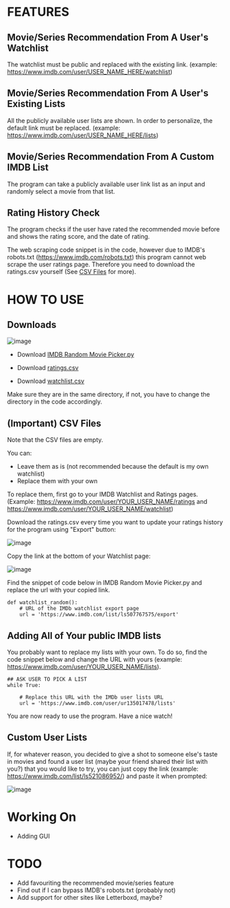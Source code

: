 # FEATURES
## Movie/Series Recommendation From A User's Watchlist
The watchlist must be public and replaced with the existing link. (example: https://www.imdb.com/user/USER_NAME_HERE/watchlist)

## Movie/Series Recommendation From A User's Existing Lists
All the publicly available user lists are shown. In order to personalize, the default link must be replaced. (example: https://www.imdb.com/user/USER_NAME_HERE/lists)

## Movie/Series Recommendation From A Custom IMDB List
The program can take a publicly available user link list as an input and randomly select a movie from that list.

## Rating History Check
The program checks if the user have rated the recommended movie before and shows the rating score, and the date of rating.

The web scraping code snippet is in the code, however due to IMDB's robots.txt (https://www.imdb.com/robots.txt) this program cannot web scrape the user ratings page. Therefore you need to download the ratings.csv yourself (See [CSV Files](#important-csv-files) for more).

# HOW TO USE
## Downloads
![image](https://github.com/isonerinan/Python-Projects/assets/38159563/3725a159-7791-4101-83a9-bfcec8e55ccd)
- Download [IMDB Random Movie Picker.py](https://github.com/isonerinan/Python-Projects/blob/main/IMDB%20Movie%20Picker/IMDB%20Random%20Movie%20Picker.py)

- Download [ratings.csv](https://github.com/isonerinan/Python-Projects/blob/main/IMDB%20Movie%20Picker/ratings.csv)

- Download [watchlist.csv](https://github.com/isonerinan/Python-Projects/blob/main/IMDB%20Movie%20Picker/watchlist.csv)

Make sure they are in the same directory, if not, you have to change the directory in the code accordingly. 

## (Important) CSV Files
Note that the CSV files are empty.

You can:
- Leave them as is (not recommended because the default is my own watchlist)
- Replace them with your own

To replace them, first go to your IMDB Watchlist and Ratings pages. (Example: https://www.imdb.com/user/YOUR_USER_NAME/ratings and https://www.imdb.com/user/YOUR_USER_NAME/watchlist)

Download the ratings.csv every time you want to update your ratings history for the program using "Export" button:

![image](https://github.com/isonerinan/Python-Projects/assets/38159563/47e54226-9744-4844-9c68-0d9db57e09ee)

Copy the link at the bottom of your Watchlist page:

![image](https://github.com/isonerinan/Python-Projects/assets/38159563/d4a0a6e7-4699-4224-9bd1-53f71c6b2843)


Find the snippet of code below in IMDB Random Movie Picker.py and replace the url with your copied link.
```
def watchlist_random():
    # URL of the IMDb watchlist export page
    url = 'https://www.imdb.com/list/ls507767575/export'
```

## Adding All of Your public IMDB lists

You probably want to replace my lists with your own. To do so, find the code snippet below and change the URL with yours (example: https://www.imdb.com/user/YOUR_USER_NAME/lists).
```
## ASK USER TO PICK A LIST
while True:

    # Replace this URL with the IMDb user lists URL
    url = 'https://www.imdb.com/user/ur135017478/lists'
```

You are now ready to use the program. Have a nice watch!

## Custom User Lists

If, for whatever reason, you decided to give a shot to someone else's taste in movies and found a user list (maybe your friend shared their list with you?) that you would like to try, you can just copy the link (example: https://www.imdb.com/list/ls521086952/) and paste it when prompted:

![image](https://github.com/isonerinan/Python-Projects/assets/38159563/46c6493b-d243-4a7e-83de-5504704f4b83)

# Working On
- Adding GUI

# TODO
- Add favouriting the recommended movie/series feature
- Find out if I can bypass IMDB's robots.txt (probably not)
- Add support for other sites like Letterboxd, maybe?
